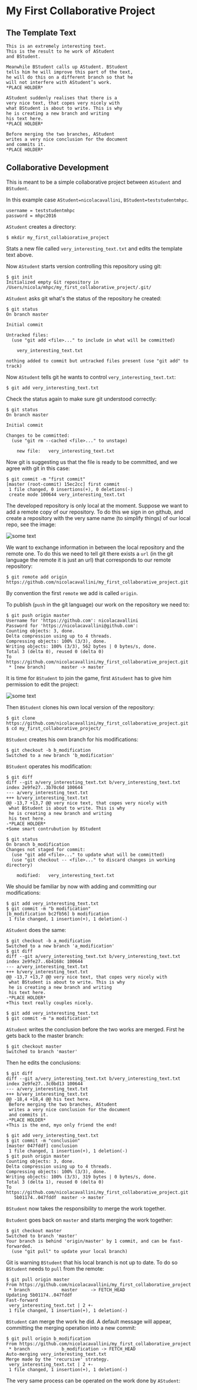 # My First Collaborative Project

## The Template Text

```
This is an extremely interesting text.
This is the result to he work of AStudent 
and BStudent.

Meanwhile BStudent calls up AStudent. BStudent 
tells him he will improve this part of the text, 
he will do this on a different branch so that he 
will not interfere with AStudent’s work.
*PLACE HOLDER*

AStudent suddenly realises that there is a 
very nice text, that copes very nicely with 
what BStudent is about to write. This is why 
he is creating a new branch and writing 
his text here. 
*PLACE HOLDER*

Before merging the two branches, AStudent
writes a very nice conclusion for the document
and commits it.
*PLACE HOLDER*
```

## Collaborative Development


This is meant to be a simple collaborative project between `AStudent` and `BStudent`.

In this example case `AStudent=nicolacavallini`, `BStudent=teststudentmhpc`.

```
username = teststudentmhpc
password = mhpc2016
```

`AStudent` creates a directory:

```
$ mkdir my_first_collabiorative_project
```

Stats a new file called `very_interesting_text.txt` and edits the template text above.

Now `AStudent` starts version controlling this repository using git:

```
$ git init
Initialized empty Git repository in /Users/nicola/mhpc/my_first_collaborative_project/.git/
```

`AStudent` asks git what's the status of the repository he created:

```
$ git status
On branch master

Initial commit

Untracked files:
  (use "git add <file>..." to include in what will be committed)

	very_interesting_text.txt

nothing added to commit but untracked files present (use "git add" to track)
```

Now `AStudent` tells git he wants to control `very_interesting_text.txt`:

```
$ git add very_interesting_text.txt
```

Check the status again to make sure git understood correctly:

```
$ git status
On branch master

Initial commit

Changes to be committed:
  (use "git rm --cached <file>..." to unstage)

	new file:   very_interesting_text.txt

```

Now git is suggesting us that the file is ready to be committed, and we agree with git in this case:

```
$ git commit -m "first commit"
[master (root-commit) 15ec2cc] first commit
 1 file changed, 0 insertions(+), 0 deletions(-)
 create mode 100644 very_interesting_text.txt
```

The developed repository is only local at the moment. Suppose we want to add a remote copy of our repository. To do this we sign in on github, and create a repository with the very same name (to simplify things) of our local repo, see the image:

![some text](./figures/create_repo.png)

We want to exchange information in between the local repository  and the remote one. To do this we need to tell git there exists a `url` (in the git language the remote it is just an url) that corresponds to our remote repository:

```
$ git remote add origin https://github.com/nicolacavallini/my_first_collaborative_project.git
```

By convention the first `remote` we add is called `origin`. 

To publish (`push` in the git language) our work on the repository we need to:

```
$ git push origin master
Username for 'https://github.com': nicolacavallini
Password for 'https://nicolacavallini@github.com': 
Counting objects: 3, done.
Delta compression using up to 4 threads.
Compressing objects: 100% (3/3), done.
Writing objects: 100% (3/3), 562 bytes | 0 bytes/s, done.
Total 3 (delta 0), reused 0 (delta 0)
To https://github.com/nicolacavallini/my_first_collaborative_project.git
 * [new branch]      master -> master
```

It is time for `BStudent` to join the game, first `AStudent` has to give him permission to edit the project:

![some text](./figures/add_collab.png)

Then `BStudent` clones his own local version of the repository:

```
$ git clone https://github.com/nicolacavallini/my_first_collaborative_project.git
$ cd my_first_collaborative_project/
```

`BStudent` creates his own branch for his modifications:

```
$ git checkout -b b_modification
Switched to a new branch 'b_modification'
```


`BStudent` operates his modification:

```
$ git diff
diff --git a/very_interesting_text.txt b/very_interesting_text.txt
index 2e9fe27..3b70c6d 100644
--- a/very_interesting_text.txt
+++ b/very_interesting_text.txt
@@ -13,7 +13,7 @@ very nice text, that copes very nicely with
 what BStudent is about to write. This is why 
 he is creating a new branch and writing 
 his text here. 
-*PLACE HOLDER*
+Some smart contrubution by BStudent
```

```
$ git status
On branch b_modification
Changes not staged for commit:
  (use "git add <file>..." to update what will be committed)
  (use "git checkout -- <file>..." to discard changes in working directory)

	modified:   very_interesting_text.txt
```

We should be familiar by now with adding and committing our modifications:

```
$ git add very_interesting_text.txt
$ git commit -m "b modification"
[b_modification bc2fb56] b modification
 1 file changed, 1 insertion(+), 1 deletion(-)
```

`AStudent` does the same:

```
$ git checkout -b a_modification
Switched to a new branch 'a_modification'
$ git diff
diff --git a/very_interesting_text.txt b/very_interesting_text.txt
index 2e9fe27..6b4168c 100644
--- a/very_interesting_text.txt
+++ b/very_interesting_text.txt
@@ -13,7 +13,7 @@ very nice text, that copes very nicely with
 what BStudent is about to write. This is why 
 he is creating a new branch and writing 
 his text here. 
-*PLACE HOLDER*
+This text really couples nicely.
```

```
$ git add very_interesting_text.txt 
$ git commit -m "a modification"
```

`AStudent` writes the conclusion before the two works are merged. First he gets back to the master branch:

```
$ git checkout master
Switched to branch 'master'
```

Then he edits the conclusions:

```
$ git diff
diff --git a/very_interesting_text.txt b/very_interesting_text.txt
index 2e9fe27..3c0bd13 100644
--- a/very_interesting_text.txt
+++ b/very_interesting_text.txt
@@ -18,4 +18,4 @@ his text here.
 Before merging the two branches, AStudent
 writes a very nice conclusion for the document
 and commits it.
-*PLACE HOLDER*
+This is the end, myo only friend the end!
```

```
$ git add very_interesting_text.txt 
$ git commit -m "conclusion"
[master 047fddf] conclusion
 1 file changed, 1 insertion(+), 1 deletion(-)
$ git push origin master
Counting objects: 3, done.
Delta compression using up to 4 threads.
Compressing objects: 100% (3/3), done.
Writing objects: 100% (3/3), 319 bytes | 0 bytes/s, done.
Total 3 (delta 1), reused 0 (delta 0)
To https://github.com/nicolacavallini/my_first_collaborative_project.git
   5b01174..047fddf  master -> master
```

`BStudent` now takes the responsibility to merge the work together. 


`Bstudent` goes back on `master` and starts merging the work together:

```
$ git checkout master
Switched to branch 'master'
Your branch is behind 'origin/master' by 1 commit, and can be fast-forwarded.
  (use "git pull" to update your local branch)
```

Git is warning `BStudent` that his local branch is not up to date. To do so `BStudent` needs to `pull` from the remote:

```
$ git pull origin master
From https://github.com/nicolacavallini/my_first_collaborative_project
 * branch            master     -> FETCH_HEAD
Updating 5b01174..047fddf
Fast-forward
 very_interesting_text.txt | 2 +-
 1 file changed, 1 insertion(+), 1 deletion(-)
```

`BStudent` can merge the work he did. A default message will appear, committing the merging operation into a new commit:

```
$ git pull origin b_modification 
From https://github.com/nicolacavallini/my_first_collaborative_project
 * branch            b_modification -> FETCH_HEAD
Auto-merging very_interesting_text.txt
Merge made by the 'recursive' strategy.
 very_interesting_text.txt | 2 +-
 1 file changed, 1 insertion(+), 1 deletion(-)
```

The very same process can be operated on the work done by `AStudent`:

```

```